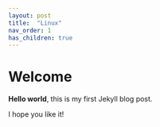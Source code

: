```yaml
---
layout: post
title:  "Linux"
nav_order: 1
has_children: true
---
```


# Welcome

**Hello world**, this is my first Jekyll blog post.

I hope you like it!
